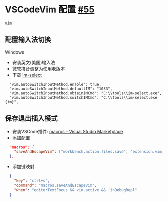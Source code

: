 # VSCodeVim 配置 [#55](https://github.com/vhxubo/blog/issues/55)

[`vim`](https://github.com/vhxubo/blog/issues?q=label:vim)

## 配置输入法切换

Windows

- 安装英文(美国)输入法
- 微软拼音调整为使用老版本
- 下载 [im-select](https://github.com/daipeihust/im-select)
```
  "vim.autoSwitchInputMethod.enable": true,
  "vim.autoSwitchInputMethod.defaultIM": "1033",
  "vim.autoSwitchInputMethod.obtainIMCmd": "C:\\tools\\im-select.exe",
  "vim.autoSwitchInputMethod.switchIMCmd": "C:\\tools\\im-select.exe {im}",
```

## 保存退出插入模式

- 安装VSCode插件: [macros - Visual Studio Marketplace](https://marketplace.visualstudio.com/items?itemName=geddski.macros)
- 添加配置
```json
  "macros": {
    "saveAndEscapeVim": ["workbench.action.files.save", "extension.vim_escape"]
  },
```
- 添加键映射
```json
  {
    "key": "ctrl+s",
    "command": "macros.saveAndEscapeVim",
    "when": "editorTextFocus && vim.active && !inDebugRepl"
  }
```